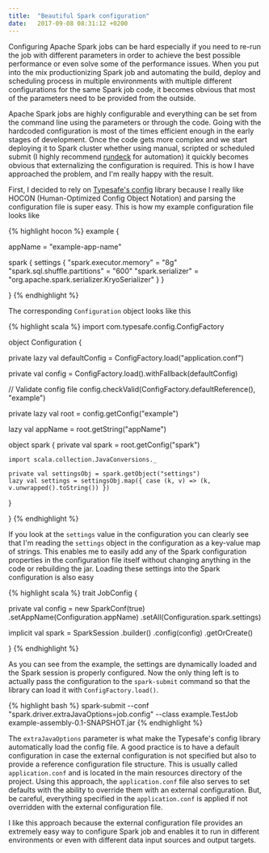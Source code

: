 ```yaml
---
title:  "Beautiful Spark configuration"
date:   2017-09-08 08:31:12 +0200
---
```


Configuring Apache Spark jobs can be hard especially if you need to re-run the job with different parameters in order to achieve the best possible performance or even solve some of the performance issues. When you put into the mix productionizing Spark job and automating the build, deploy and scheduling process in multiple environments with multiple different configurations for the same Spark job code, it becomes obvious that most of the parameters need to be provided from the outside.

Apache Spark jobs are highly configurable and everything can be set from the command line using the parameters or through the code. Going with the hardcoded configuration is most of the times efficient enough in the early stages of development. Once the code gets more complex and we start deploying it to Spark cluster whether using manual, scripted or scheduled submit (I highly recommend [rundeck][rundeck-link] for automation) it quickly becomes obvious that externalizing the configuration is required. This is how I have approached the problem, and I'm really happy with the result.

First, I decided to rely on [Typesafe's config][typesafe-config-link] library because I really like HOCON (Human-Optimized Config Object Notation) and parsing the configuration file is super easy. This is how my example configuration file looks like

{% highlight hocon %}
example {

  appName = "example-app-name"

  spark {
    settings {
      "spark.executor.memory" = "8g"
      "spark.sql.shuffle.partitions" = "600"
      "spark.serializer" = "org.apache.spark.serializer.KryoSerializer"
    }
  }

}
{% endhighlight %}

The corresponding `Configuration` object looks like this

{% highlight scala %}
import com.typesafe.config.ConfigFactory

object Configuration {

  private lazy val defaultConfig = ConfigFactory.load("application.conf")

  private val config = ConfigFactory.load().withFallback(defaultConfig)

  // Validate config file
  config.checkValid(ConfigFactory.defaultReference(), "example")

  private lazy val root = config.getConfig("example")

  lazy val appName = root.getString("appName")

  object spark {
    private val spark = root.getConfig("spark")

    import scala.collection.JavaConversions._

    private val settingsObj = spark.getObject("settings")
    lazy val settings = settingsObj.map({ case (k, v) => (k, v.unwrapped().toString()) })
  }

}
{% endhighlight %}

If you look at the `settings` value in the configuration you can clearly see that I'm reading the `settings` object in the configuration as a key-value map of strings. This enables me to easily add any of the Spark configuration properties in the configuration file itself without changing anything in the code or rebuilding the jar. Loading these settings into the Spark configuration is also easy

{% highlight scala %}
trait JobConfig {

  private val config = new SparkConf(true)
    .setAppName(Configuration.appName)
    .setAll(Configuration.spark.settings)

  implicit val spark = SparkSession
    .builder()
    .config(config)
    .getOrCreate()

}
{% endhighlight %}

As you can see from the example, the settings are dynamically loaded and the Spark session is properly configured. Now the only thing left is to actually pass the configuration to the `spark-submit` command so that the library can load it with `ConfigFactory.load()`.

{% highlight bash %}
spark-submit --conf "spark.driver.extraJavaOptions=job.config" --class example.TestJob example-assembly-0.1-SNAPSHOT.jar
{% endhighlight %}

The `extraJavaOptions` parameter is what make the Typesafe's config library automatically load the config file. A good practice is to have a default configuration in case the external configuration is not specified but also to provide a reference configuration file structure. This is usually called `application.conf` and is located in the main resources directory of the project. Using this approach, the `application.conf` file also serves to set defaults with the ability to override them with an external configuration. But, be careful, everything specified in the `application.conf` is applied if not overridden with the external configuration file.

I like this approach because the external configuration file provides an extremely easy way to configure Spark job and enables it to run in different environments or even with different data input sources and output targets.

[rundeck-link]: https://www.rundeck.com/
[typesafe-config-link]: https://github.com/typesafehub/config
